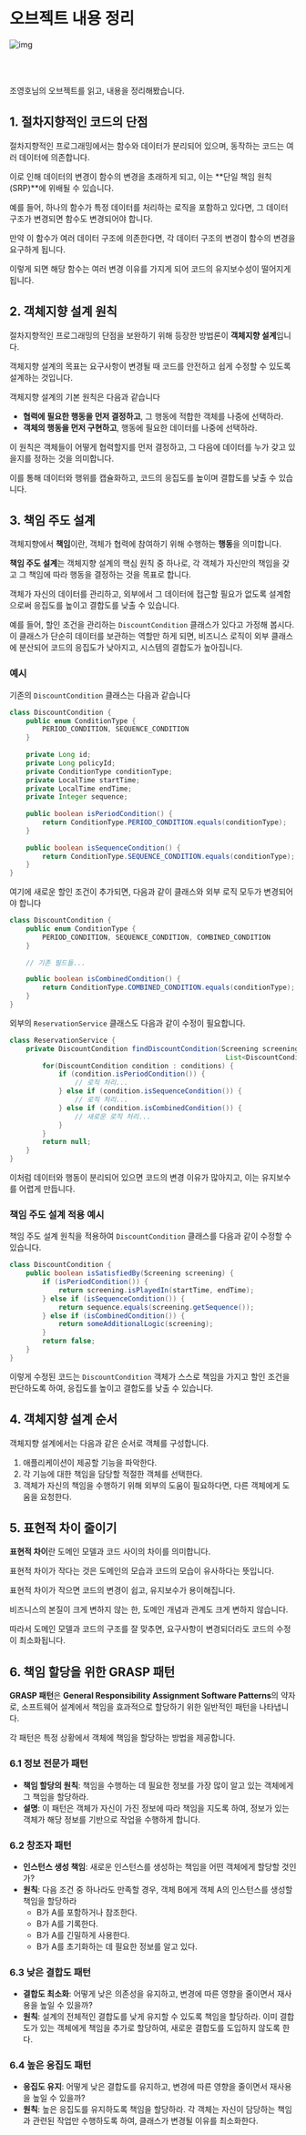 # 오브젝트 내용 정리

![img](/assets/img/study/object/img.png)

<br/>
<br/>

조영호님의 오브젝트를 읽고, 내용을 정리해봤습니다.

## 1. 절차지향적인 코드의 단점

절차지향적인 프로그래밍에서는 함수와 데이터가 분리되어 있으며, 동작하는 코드는 여러 데이터에 의존합니다.

이로 인해 데이터의 변경이 함수의 변경을 초래하게 되고, 이는 **단일 책임 원칙(SRP)**에 위배될 수 있습니다.

예를 들어, 하나의 함수가 특정 데이터를 처리하는 로직을 포함하고 있다면, 그 데이터 구조가 변경되면 함수도 변경되어야 합니다.

만약 이 함수가 여러 데이터 구조에 의존한다면, 각 데이터 구조의 변경이 함수의 변경을 요구하게 됩니다.

이렇게 되면 해당 함수는 여러 변경 이유를 가지게 되어 코드의 유지보수성이 떨어지게 됩니다.

## 2. 객체지향 설계 원칙

절차지향적인 프로그래밍의 단점을 보완하기 위해 등장한 방법론이 **객체지향 설계**입니다.

객체지향 설계의 목표는 요구사항이 변경될 때 코드를 안전하고 쉽게 수정할 수 있도록 설계하는 것입니다.

객체지향 설계의 기본 원칙은 다음과 같습니다

- **협력에 필요한 행동을 먼저 결정하고**, 그 행동에 적합한 객체를 나중에 선택하라.
- **객체의 행동을 먼저 구현하고**, 행동에 필요한 데이터를 나중에 선택하라.

이 원칙은 객체들이 어떻게 협력할지를 먼저 결정하고, 그 다음에 데이터를 누가 갖고 있을지를 정하는 것을 의미합니다.

이를 통해 데이터와 행위를 캡슐화하고, 코드의 응집도를 높이며 결합도를 낮출 수 있습니다.

## 3. 책임 주도 설계

객체지향에서 **책임**이란, 객체가 협력에 참여하기 위해 수행하는 **행동**을 의미합니다.

**책임 주도 설계**는 객체지향 설계의 핵심 원칙 중 하나로, 각 객체가 자신만의 책임을 갖고 그 책임에 따라 행동을 결정하는 것을 목표로 합니다.

객체가 자신의 데이터를 관리하고, 외부에서 그 데이터에 접근할 필요가 없도록 설계함으로써 응집도를 높이고 결합도를 낮출 수 있습니다.

예를 들어, 할인 조건을 관리하는 `DiscountCondition` 클래스가 있다고 가정해 봅시다. 이 클래스가 단순히 데이터를 보관하는 역할만 하게 되면, 비즈니스 로직이 외부 클래스에 분산되어 코드의 응집도가
낮아지고, 시스템의 결합도가 높아집니다.

### 예시

기존의 `DiscountCondition` 클래스는 다음과 같습니다

```java
class DiscountCondition {
    public enum ConditionType {
        PERIOD_CONDITION, SEQUENCE_CONDITION
    }
    
    private Long id;
    private Long policyId;
    private ConditionType conditionType;
    private LocalTime startTime;
    private LocalTime endTime;
    private Integer sequence;
    
    public boolean isPeriodCondition() {
        return ConditionType.PERIOD_CONDITION.equals(conditionType);
    }
    
    public boolean isSequenceCondition() {
        return ConditionType.SEQUENCE_CONDITION.equals(conditionType);
    }
}
```

여기에 새로운 할인 조건이 추가되면, 다음과 같이 클래스와 외부 로직 모두가 변경되어야 합니다

```java
class DiscountCondition {
    public enum ConditionType {
        PERIOD_CONDITION, SEQUENCE_CONDITION, COMBINED_CONDITION
    }
    
    // 기존 필드들...

    public boolean isCombinedCondition() {
        return ConditionType.COMBINED_CONDITION.equals(conditionType);
    }
}
```

외부의 `ReservationService` 클래스도 다음과 같이 수정이 필요합니다.

```java
class ReservationService {
    private DiscountCondition findDiscountCondition(Screening screening,
                                                     List<DiscountCondition> conditions) {
        for(DiscountCondition condition : conditions) {
            if (condition.isPeriodCondition()) {
                // 로직 처리...
            } else if (condition.isSequenceCondition()) {
                // 로직 처리...
            } else if (condition.isCombinedCondition()) {
                // 새로운 로직 처리...
            }
        }
        return null;
    }
}
```

이처럼 데이터와 행동이 분리되어 있으면 코드의 변경 이유가 많아지고, 이는 유지보수를 어렵게 만듭니다.

### 책임 주도 설계 적용 예시

책임 주도 설계 원칙을 적용하여 `DiscountCondition` 클래스를 다음과 같이 수정할 수 있습니다.

```java
class DiscountCondition {
    public boolean isSatisfiedBy(Screening screening) {
        if (isPeriodCondition()) {
            return screening.isPlayedIn(startTime, endTime);
        } else if (isSequenceCondition()) {
            return sequence.equals(screening.getSequence());
        } else if (isCombinedCondition()) {
            return someAdditionalLogic(screening);
        }
        return false;
    }
}
```

이렇게 수정된 코드는 `DiscountCondition` 객체가 스스로 책임을 가지고 할인 조건을 판단하도록 하여, 응집도를 높이고 결합도를 낮출 수 있습니다.

## 4. 객체지향 설계 순서

객체지향 설계에서는 다음과 같은 순서로 객체를 구성합니다.

1. 애플리케이션이 제공할 기능을 파악한다.
2. 각 기능에 대한 책임을 담당할 적절한 객체를 선택한다.
3. 객체가 자신의 책임을 수행하기 위해 외부의 도움이 필요하다면, 다른 객체에게 도움을 요청한다.

## 5. 표현적 차이 줄이기

**표현적 차이**란 도메인 모델과 코드 사이의 차이를 의미합니다.

표현적 차이가 작다는 것은 도메인의 모습과 코드의 모습이 유사하다는 뜻입니다.

표현적 차이가 작으면 코드의 변경이 쉽고, 유지보수가 용이해집니다.

비즈니스의 본질이 크게 변하지 않는 한, 도메인 개념과 관계도 크게 변하지 않습니다.

따라서 도메인 모델과 코드의 구조를 잘 맞추면, 요구사항이 변경되더라도 코드의 수정이 최소화됩니다.

## 6. 책임 할당을 위한 GRASP 패턴

**GRASP 패턴**은 **General Responsibility Assignment Software Patterns**의 약자로, 소프트웨어 설계에서 책임을 효과적으로 할당하기 위한 일반적인 패턴을 나타냅니다.

각 패턴은 특정 상황에서 객체에 책임을 할당하는 방법을 제공합니다.

### 6.1 정보 전문가 패턴

- **책임 할당의 원칙**: 책임을 수행하는 데 필요한 정보를 가장 많이 알고 있는 객체에게 그 책임을 할당하라.
- **설명**: 이 패턴은 객체가 자신이 가진 정보에 따라 책임을 지도록 하여, 정보가 있는 객체가 해당 정보를 기반으로 작업을 수행하게 합니다.

### 6.2 창조자 패턴

- **인스턴스 생성 책임**: 새로운 인스턴스를 생성하는 책임을 어떤 객체에게 할당할 것인가?
- **원칙**: 다음 조건 중 하나라도 만족할 경우, 객체 B에게 객체 A의 인스턴스를 생성할 책임을 할당하라
    - B가 A를 포함하거나 참조한다.
    - B가 A를 기록한다.
    - B가 A를 긴밀하게 사용한다.
    - B가 A를 초기화하는 데 필요한 정보를 알고 있다.

### 6.3 낮은 결합도 패턴

- **결합도 최소화**: 어떻게 낮은 의존성을 유지하고, 변경에 따른 영향을 줄이면서 재사용을 높일 수 있을까?
- **원칙**: 설계의 전체적인 결합도를 낮게 유지할 수 있도록 책임을 할당하라. 이미 결합도가 있는 객체에게 책임을 추가로 할당하여, 새로운 결합도를 도입하지 않도록 한다.

### 6.4 높은 응집도 패턴

- **응집도 유지**: 어떻게 낮은 결합도를 유지하고, 변경에 따른 영향을 줄이면서 재사용을 높일 수 있을까?
- **원칙**: 높은 응집도를 유지하도록 책임을 할당하라. 각 객체는 자신이 담당하는 책임과 관련된 작업만 수행하도록 하여, 클래스가 변경될 이유를 최소화한다.
